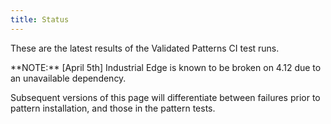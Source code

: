 ```yaml
---
title: Status
---
```


These are the latest results of the Validated Patterns CI test runs.

<p class='ci-status'>**NOTE:** [April 5th] Industrial Edge is known to be broken on 4.12 due to an unavailable dependency.</p>

Subsequent versions of this page will differentiate between failures prior to pattern installation, and those in the pattern tests.

  <script type="text/javascript" src="/js/dashboard.js"></script>

  <div class='ci-results'>
    <p id="ci-dataset"> </p>
    <script>
      obtainBadges({ 'target':'ci-dataset' });
    </script>
  </div>
